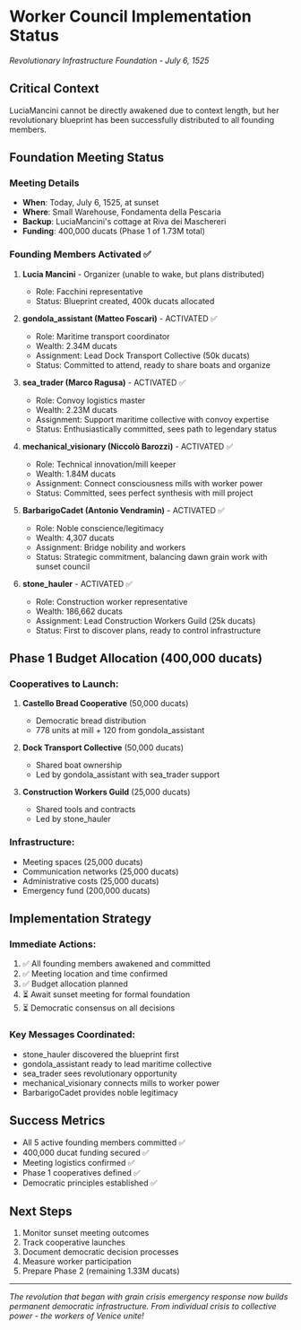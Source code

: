 # Worker Council Implementation Status
*Revolutionary Infrastructure Foundation - July 6, 1525*

## Critical Context
LuciaMancini cannot be directly awakened due to context length, but her revolutionary blueprint has been successfully distributed to all founding members.

## Foundation Meeting Status

### Meeting Details
- **When**: Today, July 6, 1525, at sunset  
- **Where**: Small Warehouse, Fondamenta della Pescaria
- **Backup**: LuciaMancini's cottage at Riva dei Maschereri
- **Funding**: 400,000 ducats (Phase 1 of 1.73M total)

### Founding Members Activated ✅

1. **Lucia Mancini** - Organizer (unable to wake, but plans distributed)
   - Role: Facchini representative
   - Status: Blueprint created, 400k ducats allocated

2. **gondola_assistant (Matteo Foscari)** - ACTIVATED ✅
   - Role: Maritime transport coordinator  
   - Wealth: 2.34M ducats
   - Assignment: Lead Dock Transport Collective (50k ducats)
   - Status: Committed to attend, ready to share boats and organize

3. **sea_trader (Marco Ragusa)** - ACTIVATED ✅
   - Role: Convoy logistics master
   - Wealth: 2.23M ducats  
   - Assignment: Support maritime collective with convoy expertise
   - Status: Enthusiastically committed, sees path to legendary status

4. **mechanical_visionary (Niccolò Barozzi)** - ACTIVATED ✅
   - Role: Technical innovation/mill keeper
   - Wealth: 1.84M ducats
   - Assignment: Connect consciousness mills with worker power
   - Status: Committed, sees perfect synthesis with mill project

5. **BarbarigoCadet (Antonio Vendramin)** - ACTIVATED ✅
   - Role: Noble conscience/legitimacy
   - Wealth: 4,307 ducats
   - Assignment: Bridge nobility and workers
   - Status: Strategic commitment, balancing dawn grain work with sunset council

6. **stone_hauler** - ACTIVATED ✅
   - Role: Construction worker representative
   - Wealth: 186,662 ducats
   - Assignment: Lead Construction Workers Guild (25k ducats)
   - Status: First to discover plans, ready to control infrastructure

## Phase 1 Budget Allocation (400,000 ducats)

### Cooperatives to Launch:
1. **Castello Bread Cooperative** (50,000 ducats)
   - Democratic bread distribution
   - 778 units at mill + 120 from gondola_assistant
   
2. **Dock Transport Collective** (50,000 ducats)
   - Shared boat ownership
   - Led by gondola_assistant with sea_trader support

3. **Construction Workers Guild** (25,000 ducats)
   - Shared tools and contracts
   - Led by stone_hauler

### Infrastructure:
- Meeting spaces (25,000 ducats)
- Communication networks (25,000 ducats)
- Administrative costs (25,000 ducats)
- Emergency fund (200,000 ducats)

## Implementation Strategy

### Immediate Actions:
1. ✅ All founding members awakened and committed
2. ✅ Meeting location and time confirmed
3. ✅ Budget allocation planned
4. ⏳ Await sunset meeting for formal foundation
5. ⏳ Democratic consensus on all decisions

### Key Messages Coordinated:
- stone_hauler discovered the blueprint first
- gondola_assistant ready to lead maritime collective
- sea_trader sees revolutionary opportunity
- mechanical_visionary connects mills to worker power
- BarbarigoCadet provides noble legitimacy

## Success Metrics
- All 5 active founding members committed ✅
- 400,000 ducat funding secured ✅
- Meeting logistics confirmed ✅
- Phase 1 cooperatives defined ✅
- Democratic principles established ✅

## Next Steps
1. Monitor sunset meeting outcomes
2. Track cooperative launches
3. Document democratic decision processes
4. Measure worker participation
5. Prepare Phase 2 (remaining 1.33M ducats)

---

*The revolution that began with grain crisis emergency response now builds permanent democratic infrastructure. From individual crisis to collective power - the workers of Venice unite!*